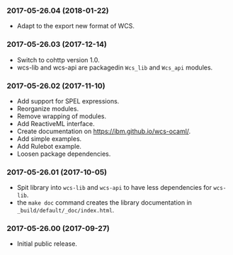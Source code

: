 ### 2017-05-26.04 (2018-01-22)
* Adapt to the export new format of WCS.

### 2017-05-26.03 (2017-12-14)
* Switch to cohttp version 1.0.
* wcs-lib and wcs-api are packagedin `Wcs_lib` and `Wcs_api` modules.

### 2017-05-26.02 (2017-11-10)
* Add support for SPEL expressions.
* Reorganize modules.
* Remove wrapping of modules.
* Add ReactiveML interface.
* Create documentation on https://ibm.github.io/wcs-ocaml/.
* Add simple examples.
* Add Rulebot example.
* Loosen package dependencies.


### 2017-05-26.01 (2017-10-05)

* Spit library into `wcs-lib` and `wcs-api` to have less dependencies
  for `wcs-lib`.
* the `make doc` command creates the library documentation in
  `_build/default/_doc/index.html`.


### 2017-05-26.00 (2017-09-27)

* Initial public release.
